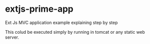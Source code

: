 # extjs-prime-app
Ext Js MVC application example explaining step by step

This colud be executed simply by running in tomcat or any static web server.
